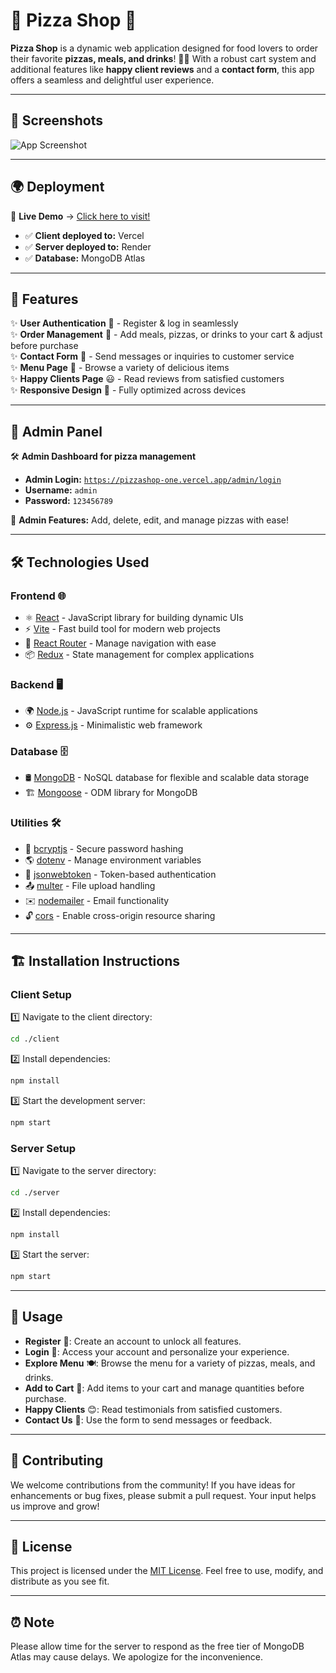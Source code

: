 # 🍕 Pizza Shop 🍕

**Pizza Shop** is a dynamic web application designed for food lovers to order their favorite **pizzas, meals, and drinks**! 🍔🥤 With a robust cart system and additional features like **happy client reviews** and a **contact form**, this app offers a seamless and delightful user experience.

---

## 📸 Screenshots  

![App Screenshot](./pizzashop/public/images/Screenshot%202025-01-13%20at%2023.05.22.png)  

---

## 🌍 Deployment  

🚀 **Live Demo** → [Click here to visit!](https://pizzashop-one.vercel.app/)  

- ✅ **Client deployed to:** Vercel  
- ✅ **Server deployed to:** Render  
- ✅ **Database:** MongoDB Atlas  

---

## 🎉 Features  

✨ **User Authentication** 🔑 - Register & log in seamlessly  
✨ **Order Management** 🛒 - Add meals, pizzas, or drinks to your cart & adjust before purchase  
✨ **Contact Form** 📩 - Send messages or inquiries to customer service  
✨ **Menu Page** 📜 - Browse a variety of delicious items  
✨ **Happy Clients Page** 😃 - Read reviews from satisfied customers  
✨ **Responsive Design** 📱 - Fully optimized across devices  

---

## 🔑 Admin Panel  

🛠️ **Admin Dashboard for pizza management**  

- **Admin Login:** [`https://pizzashop-one.vercel.app/admin/login`](https://pizzashop-one.vercel.app/admin/login)  
- **Username:** `admin`  
- **Password:** `123456789`  

🔹 **Admin Features:** Add, delete, edit, and manage pizzas with ease!  

---

## 🛠️ Technologies Used  

### **Frontend** 🌐  
- ⚛️ [React](https://reactjs.org/) - JavaScript library for building dynamic UIs  
- ⚡ [Vite](https://vitejs.dev/) - Fast build tool for modern web projects  
- 🚦 [React Router](https://reactrouter.com/) - Manage navigation with ease  
- 📦 [Redux](https://redux.js.org/) - State management for complex applications  

### **Backend** 🖥️  
- 🌍 [Node.js](https://nodejs.org/) - JavaScript runtime for scalable applications  
- ⚙️ [Express.js](https://expressjs.com/) - Minimalistic web framework  

### **Database** 🗄️  
- 🛢️ [MongoDB](https://www.mongodb.com/) - NoSQL database for flexible and scalable data storage  
- 🏗️ [Mongoose](https://mongoosejs.com/) - ODM library for MongoDB  

### **Utilities** 🛠️  
- 🔐 [bcryptjs](https://www.npmjs.com/package/bcryptjs) - Secure password hashing  
- 🌎 [dotenv](https://www.npmjs.com/package/dotenv) - Manage environment variables  
- 🔑 [jsonwebtoken](https://www.npmjs.com/package/jsonwebtoken) - Token-based authentication  
- 📤 [multer](https://www.npmjs.com/package/multer) - File upload handling  
- ✉️ [nodemailer](https://nodemailer.com/about/) - Email functionality  
- 🔓 [cors](https://www.npmjs.com/package/cors) - Enable cross-origin resource sharing  

---

## 🏗️ Installation Instructions  

### **Client Setup**  

1️⃣ Navigate to the client directory:  
```bash
cd ./client
```
2️⃣ Install dependencies:  
```bash
npm install
```
3️⃣ Start the development server:  
```bash
npm start
```

### **Server Setup**  

1️⃣ Navigate to the server directory:  
```bash
cd ./server
```
2️⃣ Install dependencies:  
```bash
npm install
```
3️⃣ Start the server:  
```bash
npm start
```

---

## 🧭 Usage  

- **Register** 📝: Create an account to unlock all features.  
- **Login** 🔑: Access your account and personalize your experience.  
- **Explore Menu** 🍽️: Browse the menu for a variety of pizzas, meals, and drinks.  
- **Add to Cart** 🛒: Add items to your cart and manage quantities before purchase.  
- **Happy Clients** 😊: Read testimonials from satisfied customers.  
- **Contact Us** 📩: Use the form to send messages or feedback.  

---

## 🤝 Contributing  

We welcome contributions from the community! If you have ideas for enhancements or bug fixes, please submit a pull request. Your input helps us improve and grow!  

---

## 📜 License  

This project is licensed under the [MIT License](https://opensource.org/licenses/MIT). Feel free to use, modify, and distribute as you see fit.  

---

## ⏰ Note  

Please allow time for the server to respond as the free tier of MongoDB Atlas may cause delays. We apologize for the inconvenience.  

